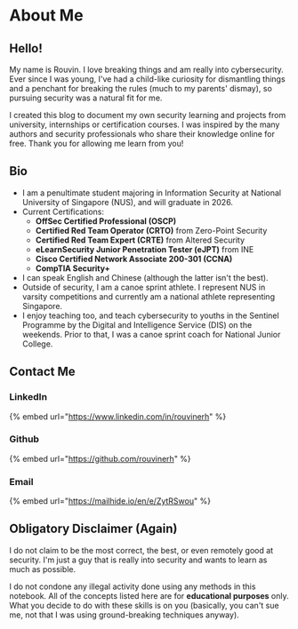 # About Me

## Hello!

My name is Rouvin. I love breaking things and am really into cybersecurity. Ever since I was young, I've had a child-like curiosity for dismantling things and a penchant for breaking the rules (much to my parents' dismay), so pursuing security was a natural fit for me. 

I created this blog to document my own security learning and projects from university, internships or certification courses. I was inspired by the many authors and security professionals who share their knowledge online for free. Thank you for allowing me learn from you!

## Bio

* I am a penultimate student majoring in Information Security at National University of Singapore (NUS), and will graduate in 2026.
* Current Certifications:
    * **OffSec Certified Professional (OSCP)**
    * **Certified Red Team Operator (CRTO)** from Zero-Point Security
    * **Certified Red Team Expert (CRTE)** from Altered Security
    * **eLearnSecurity Junior Penetration Tester (eJPT)** from INE
    * **Cisco Certified Network Associate 200-301 (CCNA)**
    * **CompTIA Security+**
* I can speak English and Chinese (although the latter isn't the best).
* Outside of security, I am a canoe sprint athlete. I represent NUS in varsity competitions and currently am a national athlete representing Singapore.
* I enjoy teaching too, and teach cybersecurity to youths in the Sentinel Programme by the Digital and Intelligence Service (DIS) on the weekends. Prior to that, I was a canoe sprint coach for National Junior College.

## Contact Me

### LinkedIn

{% embed url="https://www.linkedin.com/in/rouvinerh" %}

### Github

{% embed url="https://github.com/rouvinerh" %}

### Email

{% embed url="https://mailhide.io/en/e/ZytRSwou" %}

## Obligatory Disclaimer (Again)

I do not claim to be the most correct, the best, or even remotely good at security. I'm just a guy that is really into security and wants to learn as much as possible.

I do not condone any illegal activity done using any methods in this notebook. All of the concepts listed here are for **educational purposes** only. What you decide to do with these skills is on you (basically, you can't sue me, not that I was using ground-breaking techniques anyway).